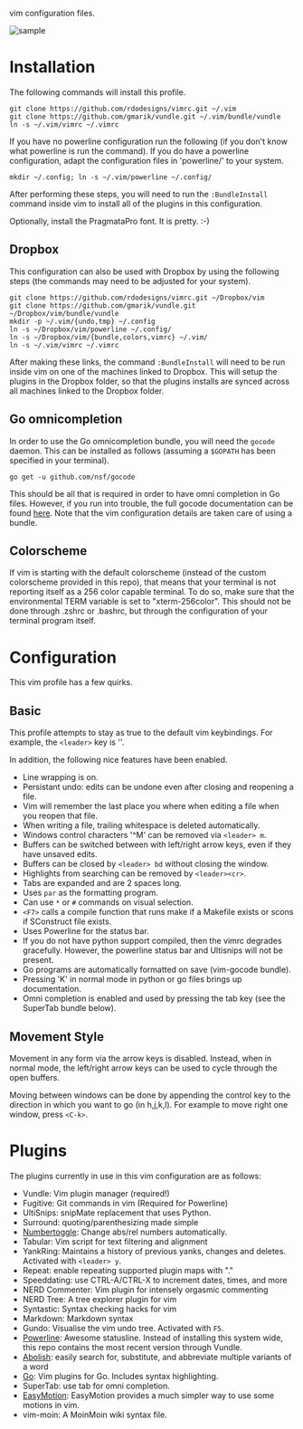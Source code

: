 vim configuration files.

![sample](https://raw.github.com/rdodesigns/vimrc/master/sample.png)


Installation
============

The following commands will install this profile.

    git clone https://github.com/rdodesigns/vimrc.git ~/.vim
    git clone https://github.com/gmarik/vundle.git ~/.vim/bundle/vundle
    ln -s ~/.vim/vimrc ~/.vimrc

If you have no powerline configuration run the following (if you don't know
what powerline is run the command). If you do have a powerline configuration,
adapt the configuration files in 'powerline/' to your system.

    mkdir ~/.config; ln -s ~/.vim/powerline ~/.config/

After performing these steps, you will need to run the `:BundleInstall`
command inside vim to install all of the plugins in this configuration.

Optionally, install the PragmataPro font. It is pretty. :-)


Dropbox
-------

This configuration can also be used with Dropbox by using the following steps
(the commands may need to be adjusted for your system).

    git clone https://github.com/rdodesigns/vimrc.git ~/Dropbox/vim
    git clone https://github.com/gmarik/vundle.git ~/Dropbox/vim/bundle/vundle
    mkdir -p ~/.vim/{undo,tmp} ~/.config
    ln -s ~/Dropbox/vim/powerline ~/.config/
    ln -s ~/Dropbox/vim/{bundle,colors,vimrc} ~/.vim/
    ln -s ~/.vim/vimrc ~/.vimrc

After making these links, the command `:BundleInstall` will need to be run
inside vim on one of the machines linked to Dropbox. This will setup the
plugins in the Dropbox folder, so that the plugins installs are synced across
all machines linked to the Dropbox folder.


Go omnicompletion
-----------------

In order to use the Go omnicompletion bundle, you will need the `gocode`
daemon. This can be installed as follows (assuming a `$GOPATH` has been
specified in your terminal).

    go get -u github.com/nsf/gocode

This should be all that is required in order to have omni completion in Go
files. However, if you run into trouble, the full gocode documentation can be
found [here](https://github.com/nsf/gocode). Note that the vim configuration
details are taken care of using a bundle.


Colorscheme
-----------

If vim is starting with the default colorscheme (instead of the custom
colorscheme provided in this repo), that means that your terminal is not
reporting itself as a 256 color capable terminal. To do so, make sure that the
environmental TERM variable is set to "xterm-256color". This should not be
done through .zshrc or .bashrc, but through the configuration of your terminal
program itself.


Configuration
=============

This vim profile has a few quirks.


Basic
-----

This profile attempts to stay as true to the default vim keybindings. For
example, the `<leader>` key is '\'.

In addition, the following nice features have been enabled.

- Line wrapping is on.
- Persistant undo: edits can be undone even after closing and reopening a file.
- Vim will remember the last place you where when editing a file when you
  reopen that file.
- When writing a file, trailing whitespace is deleted automatically.
- Windows control characters '^M' can be removed via `<leader> m`.
- Buffers can be switched between with left/right arrow keys, even if they have
  unsaved edits.
- Buffers can be closed by `<leader> bd` without closing the window.
- Highlights from searching can be removed by `<leader><cr>`.
- Tabs are expanded and are 2 spaces long.
- Uses `par` as the formatting program.
- Can use `*` or `#` commands on visual selection.
- `<F7>` calls a compile function that runs make if a Makefile exists or scons
  if SConstruct file exists.
- Uses Powerline for the status bar.
- If you do not have python support compiled, then the vimrc degrades
  gracefully. However, the powerline status bar and Ultisnips will not be
  present.
- Go programs are automatically formatted on save (vim-gocode bundle).
- Pressing 'K' in normal mode in python or go files brings up documentation.
- Omni completion is enabled and used by pressing the tab key (see the
  SuperTab bundle below).


Movement Style
--------------

Movement in any form via the arrow keys is disabled. Instead, when in normal
mode, the left/right arrow keys can be used to cycle through the open buffers.

Moving between windows can be done by appending the control key to the
direction in which you want to go (in h,j,k,l). For example to move right one
window, press `<C-k>`.


Plugins
=======

The plugins currently in use in this vim configuration are as follows:

- Vundle: Vim plugin manager (required!)
- Fugitive: Git commands in vim (Required for Powerline)
- UltiSnips: snipMate replacement that uses Python.
- Surround: quoting/parenthesizing made simple
- [Numbertoggle][numtoggle]: Change abs/rel numbers automatically.
- Tabular: Vim script for text filtering and alignment
- YankRing: Maintains a history of previous yanks, changes and deletes.
  Activated with `<leader> y`.
- Repeat: enable repeating supported plugin maps with "."
- Speeddating: use CTRL-A/CTRL-X to increment dates, times, and more
- NERD Commenter: Vim plugin for intensely orgasmic commenting
- NERD Tree: A tree explorer plugin for vim
- Syntastic: Syntax checking hacks for vim
- Markdown: Markdown syntax
- Gundo: Visualise the vim undo tree. Activated with `F5`.
- [Powerline][powerline]: Awesome statusline. Instead of installing this system
  wide, this repo contains the most recent version through Vundle.
- [Abolish][abolish]: easily search for, substitute, and abbreviate multiple
  variants of a word
- [Go][go_bundle]: Vim plugins for Go. Includes syntax highlighting.
- SuperTab: use tab for omni completion.
- [EasyMotion][easymotion]: EasyMotion provides a much simpler way to use some
  motions in vim.
- vim-moin: A MoinMoin wiki syntax file.


<!-- Links -->
[powerline]: https://powerline.readthedocs.org/
[numtoggle]: http://goo.gl/0ZHg2 "Relative line numbers in Vim for super-fast movement"
[abolish]: https://github.com/tpope/vim-abolish "easily search for, substitute, and abbreviate multiple variants of a word"
[go_bundle]: https://github.com/jnwhiteh/vim-golang
[easymotion]: https://github.com/Lokaltog/vim-easymotion
